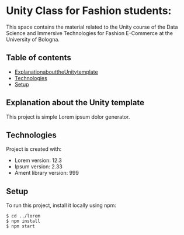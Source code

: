 # Unity Class for Fashion students:
This space contains the material related to the Unity course of the Data Science and Immersive Technologies for Fashion E-Commerce at the University of Bologna.
## Table of contents
* [ExplanationabouttheUnitytemplate](#Explanation)
* [Technologies](#technologies)
* [Setup](#setup)

## Explanation about the Unity template
This project is simple Lorem ipsum dolor generator.
	
## Technologies
Project is created with:
* Lorem version: 12.3
* Ipsum version: 2.33
* Ament library version: 999
	
## Setup
To run this project, install it locally using npm:

```
$ cd ../lorem
$ npm install
$ npm start
```
